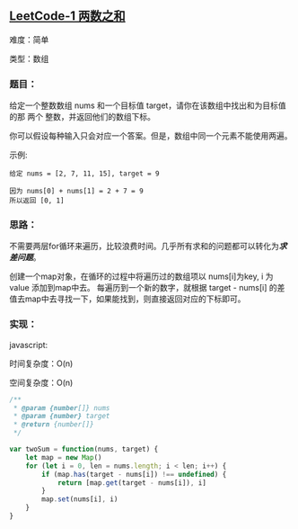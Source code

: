 ## [LeetCode-1 两数之和](https://leetcode-cn.com/problems/two-sum/)

难度：简单  

类型：数组


### 题目：
给定一个整数数组 nums 和一个目标值 target，请你在该数组中找出和为目标值的那 两个 整数，并返回他们的数组下标。

你可以假设每种输入只会对应一个答案。但是，数组中同一个元素不能使用两遍。

示例:
```
给定 nums = [2, 7, 11, 15], target = 9

因为 nums[0] + nums[1] = 2 + 7 = 9
所以返回 [0, 1]
```

### 思路：
不需要两层for循环来遍历，比较浪费时间。几乎所有求和的问题都可以转化为***求差问题***。

创建一个map对象，在循环的过程中将遍历过的数组项以 nums[i]为key, i 为value 添加到map中去。
每遍历到一个新的数字，就根据 target - nums[i] 的差值去map中去寻找一下，如果能找到，则直接返回对应的下标即可。


### 实现：
javascript:

时间复杂度：O(n)

空间复杂度：O(n)

```js
/**
 * @param {number[]} nums
 * @param {number} target
 * @return {number[]}
 */

var twoSum = function(nums, target) {
    let map = new Map()
    for (let i = 0, len = nums.length; i < len; i++) {
        if (map.has(target - nums[i]) !== undefined) {
            return [map.get(target - nums[i]), i]
        }
        map.set(nums[i], i)
    }
}
```




